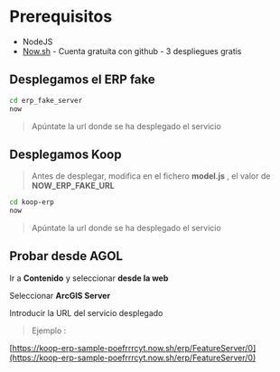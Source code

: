 # Prerequisitos

- NodeJS
- [Now.sh](https://zeit.co/now) - Cuenta gratuíta con github - 3 despliegues gratis


## Desplegamos el **ERP** fake

```bash
cd erp_fake_server
now
```

> Apúntate la url donde se ha desplegado el servicio

## Desplegamos Koop

> Antes de desplegar, modifica en el fichero **model.js** , el valor de **NOW_ERP_FAKE_URL**

```bash
cd koop-erp
now
```

> Apúntate la url donde se ha desplegado el servicio

## Probar desde AGOL

Ir a **Contenido** y seleccionar **desde la web**

Seleccionar **ArcGIS Server**

Introducir la URL del servicio desplegado

> Ejemplo :

[https://koop-erp-sample-poefrrrcyt.now.sh/erp/FeatureServer/0](https://koop-erp-sample-poefrrrcyt.now.sh/erp/FeatureServer/0)
